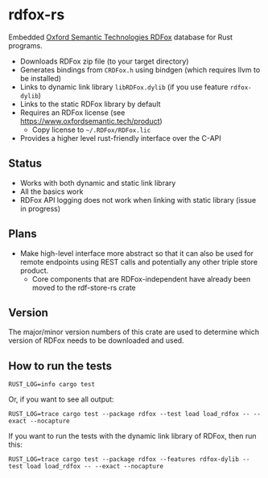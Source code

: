 # rdfox-rs

Embedded [Oxford Semantic Technologies RDFox](https://www.oxfordsemantic.tech/product) database for Rust programs.

- Downloads RDFox zip file (to your target directory)
- Generates bindings from `CRDFox.h` using bindgen (which requires llvm to be installed)
- Links to dynamic link library `libRDFox.dylib` (if you use feature `rdfox-dylib`)
- Links to the static RDFox library by default
- Requires an RDFox license (see <https://www.oxfordsemantic.tech/product>)
  - Copy license to `~/.RDFox/RDFox.lic`
- Provides a higher level rust-friendly interface over the C-API

## Status

- Works with both dynamic and static link library
- All the basics work
- RDFox API logging does not work when linking with static library (issue in progress)

## Plans

- Make high-level interface more abstract so that it can also be used for remote endpoints using REST calls
  and potentially any other triple store product.
  - Core components that are RDFox-independent have already been moved to the rdf-store-rs crate

## Version

The major/minor version numbers of this crate are used to determine which version of RDFox
needs to be downloaded and used.

## How to run the tests

```shell
RUST_LOG=info cargo test 
```

Or, if you want to see all output:

```shell
RUST_LOG=trace cargo test --package rdfox --test load load_rdfox -- --exact --nocapture
```

If you want to run the tests with the dynamic link library of RDFox, then run this:

```shell
RUST_LOG=trace cargo test --package rdfox --features rdfox-dylib --test load load_rdfox -- --exact --nocapture
```
